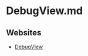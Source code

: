 # DebugView.md

## Websites

* [DebugView](https://learn.microsoft.com/en-us/sysinternals/downloads/debugview)
